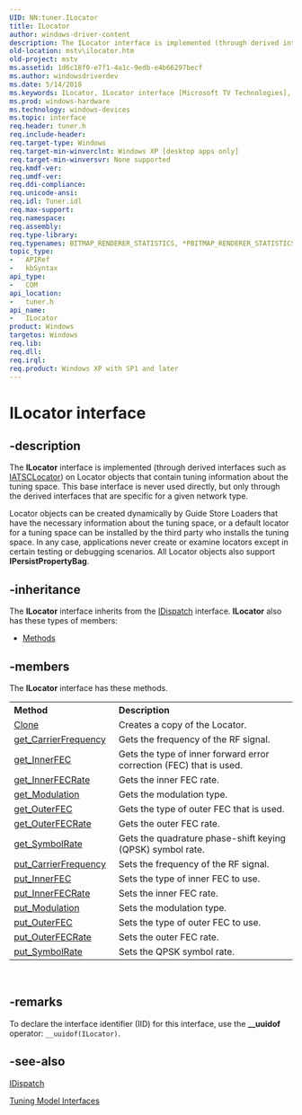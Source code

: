 ```yaml
---
UID: NN:tuner.ILocator
title: ILocator
author: windows-driver-content
description: The ILocator interface is implemented (through derived interfaces such as IATSCLocator) on Locator objects that contain tuning information about the tuning space.
old-location: mstv\ilocator.htm
old-project: mstv
ms.assetid: 1d6c18f0-e7f1-4a1c-9edb-e4b66297becf
ms.author: windowsdriverdev
ms.date: 5/14/2018
ms.keywords: ILocator, ILocator interface [Microsoft TV Technologies], ILocator interface [Microsoft TV Technologies],described, ILocatorInterface, mstv.ilocator, tuner/ILocator
ms.prod: windows-hardware
ms.technology: windows-devices
ms.topic: interface
req.header: tuner.h
req.include-header: 
req.target-type: Windows
req.target-min-winverclnt: Windows XP [desktop apps only]
req.target-min-winversvr: None supported
req.kmdf-ver: 
req.umdf-ver: 
req.ddi-compliance: 
req.unicode-ansi: 
req.idl: Tuner.idl
req.max-support: 
req.namespace: 
req.assembly: 
req.type-library: 
req.typenames: BITMAP_RENDERER_STATISTICS, *PBITMAP_RENDERER_STATISTICS
topic_type:
-	APIRef
-	kbSyntax
api_type:
-	COM
api_location:
-	tuner.h
api_name:
-	ILocator
product: Windows
targetos: Windows
req.lib: 
req.dll: 
req.irql: 
req.product: Windows XP with SP1 and later
---
```


# ILocator interface


## -description



The <b>ILocator</b> interface is implemented (through derived interfaces such as <a href="https://msdn.microsoft.com/8ca7d50f-e7cc-4938-a2ed-fce5278b73fd">IATSCLocator</a>) on Locator objects that contain tuning information about the tuning space. This base interface is never used directly, but only through the derived interfaces that are specific for a given network type.

 Locator objects can be created dynamically by Guide Store Loaders that have the necessary information about the tuning space, or a default locator for a tuning space can be installed by the third party who installs the tuning space. In any case, applications never create or examine locators except in certain testing or debugging scenarios. All Locator objects also support <b>IPersistPropertyBag</b>.




## -inheritance

The <b xmlns:loc="http://microsoft.com/wdcml/l10n">ILocator</b> interface inherits from the <a href="ebbff4bc-36b2-4861-9efa-ffa45e013eb5">IDispatch</a> interface. <b>ILocator</b> also has these types of members:
<ul>
<li><a href="https://docs.microsoft.com/">Methods</a></li>
</ul>

## -members

The <b>ILocator</b> interface has these methods.
<table class="members" id="memberListMethods">
<tr>
<th align="left" width="37%">Method</th>
<th align="left" width="63%">Description</th>
</tr>
<tr data="declared;">
<td align="left" width="37%">
<a href="https://msdn.microsoft.com/library/windows/hardware/dn938510">Clone</a>
</td>
<td align="left" width="63%">
Creates a copy of the Locator.

</td>
</tr>
<tr data="declared;">
<td align="left" width="37%">
<a href="https://msdn.microsoft.com/15f6d54c-81c8-40d3-937f-c54102f3a230">get_CarrierFrequency</a>
</td>
<td align="left" width="63%">
Gets the frequency of the RF signal.

</td>
</tr>
<tr data="declared;">
<td align="left" width="37%">
<a href="https://msdn.microsoft.com/aaa81a62-7e19-4d71-8378-77d6318a4e84">get_InnerFEC</a>
</td>
<td align="left" width="63%">
Gets the type of inner forward error correction (FEC) that is used.

</td>
</tr>
<tr data="declared;">
<td align="left" width="37%">
<a href="https://msdn.microsoft.com/d9600c31-9a95-4955-8f8c-542760631050">get_InnerFECRate</a>
</td>
<td align="left" width="63%">
Gets the inner FEC rate.

</td>
</tr>
<tr data="declared;">
<td align="left" width="37%">
<a href="https://msdn.microsoft.com/6aca60fa-ea8d-440d-a037-20537c25a105">get_Modulation</a>
</td>
<td align="left" width="63%">
Gets the modulation type.

</td>
</tr>
<tr data="declared;">
<td align="left" width="37%">
<a href="https://msdn.microsoft.com/d32937e1-0b8c-485e-8bd0-df15ab2ed373">get_OuterFEC</a>
</td>
<td align="left" width="63%">
Gets the type of outer FEC that is used.

</td>
</tr>
<tr data="declared;">
<td align="left" width="37%">
<a href="https://msdn.microsoft.com/550103a8-dcf9-4a52-817a-61a589de4299">get_OuterFECRate</a>
</td>
<td align="left" width="63%">
Gets the outer FEC rate.

</td>
</tr>
<tr data="declared;">
<td align="left" width="37%">
<a href="https://msdn.microsoft.com/828967df-6ce1-4320-ae83-7bfaec79f8c7">get_SymbolRate</a>
</td>
<td align="left" width="63%">
Gets the quadrature phase-shift keying (QPSK) symbol rate.

</td>
</tr>
<tr data="declared;">
<td align="left" width="37%">
<a href="https://msdn.microsoft.com/74617c08-dabc-48d7-a9da-d1631d7df961">put_CarrierFrequency</a>
</td>
<td align="left" width="63%">
Sets the frequency of the RF signal.

</td>
</tr>
<tr data="declared;">
<td align="left" width="37%">
<a href="https://msdn.microsoft.com/3ba6cfdf-2095-489c-a899-4b4305758ccb">put_InnerFEC</a>
</td>
<td align="left" width="63%">
Sets the type of inner FEC to use.

</td>
</tr>
<tr data="declared;">
<td align="left" width="37%">
<a href="https://msdn.microsoft.com/009d1ddf-73ae-432b-adf2-a5a0067345fa">put_InnerFECRate</a>
</td>
<td align="left" width="63%">
Sets the inner FEC rate.

</td>
</tr>
<tr data="declared;">
<td align="left" width="37%">
<a href="https://msdn.microsoft.com/84a5b2ce-d26b-4ffc-b757-a799658f2b34">put_Modulation</a>
</td>
<td align="left" width="63%">
Sets the modulation type.

</td>
</tr>
<tr data="declared;">
<td align="left" width="37%">
<a href="https://msdn.microsoft.com/0aaa4d8e-e760-4e22-90fe-e5667fafa113">put_OuterFEC</a>
</td>
<td align="left" width="63%">
Sets the type of outer FEC to use.

</td>
</tr>
<tr data="declared;">
<td align="left" width="37%">
<a href="https://msdn.microsoft.com/0fd3fa42-4ed6-459b-a6a2-23ed67832780">put_OuterFECRate</a>
</td>
<td align="left" width="63%">
Sets the outer FEC rate.

</td>
</tr>
<tr data="declared;">
<td align="left" width="37%">
<a href="https://msdn.microsoft.com/1eb91e22-b9b1-47dc-a2e4-cc64eeaacaaa">put_SymbolRate</a>
</td>
<td align="left" width="63%">
Sets the QPSK symbol rate.

</td>
</tr>
</table> 


## -remarks



To declare the interface identifier (IID) for this interface, use the <b>__uuidof</b> operator: <code>__uuidof(ILocator)</code>.




## -see-also




<a href="ebbff4bc-36b2-4861-9efa-ffa45e013eb5">IDispatch</a>



<a href="https://msdn.microsoft.com/5d956e1d-88b3-4236-9987-f37f674645de">Tuning Model Interfaces</a>
 

 


